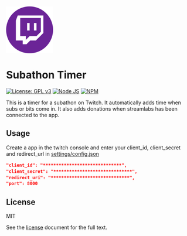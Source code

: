 [![SubathonTimer](resources/twitch.png)](https://github.com/yarissi/SubathonTimer)


# Subathon Timer

[![License: GPL v3](https://img.shields.io/badge/license-MIT-blue.svg)](./LICENSE) [![Node JS](https://img.shields.io/badge/node-%3E%3D%206.0.0-brightgreen)](https://nodejs.org)
[![NPM](https://img.shields.io/badge/npm-v6.3.0-blue)](https://www.npmjs.com/)

This is a timer for a subathon on Twitch. It automatically adds time when subs or bits come in. It also adds donations when streamlabs has been connected to the app. 


## Usage

Create a app in the twitch console and enter your client_id, client_secret and redirect_url in [settings/config.json](https://github.com/YaRissi/SubathonTimer/blob/main/settings/config.json)
```json
"client_id": "******************************",
"client_secret": "******************************",
"redirect_uri": "******************************",
"port": 8000
```   

## License
MIT

See the [license](./LICENSE) document for the full text.

